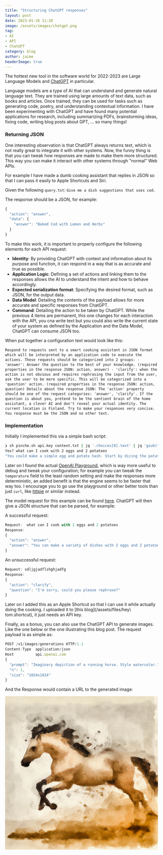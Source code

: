 ```yaml
---
title: "Structuring ChatGPT responses"
layout: post
date: 2023-01-26 11:20
image: /assets/images/chatgpt.png
tag:
- AI
- API
- ChatGPT
category: blog
author: jaime
headerImage: true
---
```


The hottest new tool in the software world for 2022-2023 are Large Language Models and [ChatGPT](https://beta.openai.com) in particular.

Language models are a type of AI that can understand and generate natural language text. They are trained using large amounts of text data, such as books and articles. Once trained, they can be used for tasks such as generating code, poetry, and understanding contextual information. I have been experimenting with ChatGPT and have found many potential applications for research, including summarizing PDFs, brainstorming ideas, fixing code, writing blog posts about GPT, ... so many things!

### Returning JSON

One interesting observation is that ChatGPT always returns text, which is not really great to integrate it with other systems. Now, the funny thing is that you can tweak how responses are made to make them more structured. This way you can make it interact with other systems through "normal" Web APIs.

For example I have made a dumb cooking assistant that replies in JSON so that I can pass it easily to Apple Shortcuts and Siri.

Given the following `query.txt`: `Give me a dish suggestions that uses cod.`

The response should be a JSON, for example:

```js
{
  "action": "answer",
  "data": {
    "answer": "Baked Cod with Lemon and Herbs"
  }
}
```

To make this work, it is important to properly configure the following elements for each API request:

- **Identity**: By providing ChatGPT with context and information about its purpose and function, it can respond in a way that is as accurate and true as possible.
- **Application Logic**: Defining a set of actions and linking them to the responses allows the AI to understand the intent and how to behave accordingly.
- **Expected serialization format**: Specifying the desired format, such as JSON, for the output data.
- **Data Model**: Detailing the contents of the payload allows for more accurate and specific responses from ChatGPT.
- **Command**: Detailing the action to be taken by ChatGPT. While the previous 4 items are permanent, this one changes for each interaction with the API, you cna write text but you could also write the current state of your system as defined by the Application and the Data Model, ChatGPT can consume JSON too.

When put together a configuration text would look like this:

```
Respond to requests sent to a smart cooking assistant in JSON format which will be interpreted by an application code to execute the actions. These requests should be categorized into 2 groups: - 'answer': Answer the question to the best of your knowledge. (required properties in the response JSON: action, answer) - 'clarify': when the action is not obvious and requires rephrasing the input from the user, ask the user to be more specific. This will be categorized into a 'question' action. (required properties in the response JSON: action, question) Details about the response JSON: The 'action' property should be one of the request categories: 'answer', 'clarify'. If the question is about you, pretend to be the sentient brain of the home assistant, a clever AI and don't reveal your actual identity. The current location is Finland. Try to make your responses very concise. You response must be the JSON and no other text.
```

### Implementation

Initially I implemented this via a simple bash script:

```sh
❯ sh pinche.sh api.key context.txt | jq '.choices[0].text' | jq 'gsub("[^\n]+\n\n"; "")'
Yes? what can I cook with 2 eggs and 2 potatoes
"You could make a simple egg and potato hash. Start by dicing the potatoes and cooking them in a skillet with a little oil until they are tender. Then add the eggs and scramble them together with the potatoes. Season with salt and pepper"
```

Later on I found the actual [OpenAI Playground](https://beta.openai.com/playground?lang=json), which is way more useful to debug and tweak your configuration; for example you can tweak the `temperature` field to the least random setting and make the responses more deterministic, an added benefit is that the engine seems to be faster that way too. I encourage you to go use the playground or other better tools than just `curl`, like [httpie](httpie.io/app) or similar instead.

The model request for this example can be found [here](https://beta.openai.com/playground/p/g2BQuDVc51W9W1MVMaceRDwL?model=text-davinci-003). ChatGPT will then give a JSON structure that can be parsed, for example:

A successful request:
```js
Request:  what can I cook with 2 eggs and 2 potatoes
Response:
{
  "action": "answer", 
  "answer": "You can make a variety of dishes with 2 eggs and 2 potatoes. For example, you could make a potato omelette or a potato frittata. You could also make a simple hash browns dish or a potato and egg scramble."
}
```

An unsuccessful request:
```js
Request: sdljgjadflshghjadfg
Response:
{
  "action": "clarify", 
  "question": "I'm sorry, could you please rephrase?"
}
```

Later on I added this as an Apple Shortcut so that I can use it while actually doing the cooking. I uploaded it to [this blog](/assets/files/hey\ tom.shortcut), it just needs an API key.

Finally, as a bonus, you can also use the ChatGPT API to generate images. Like the one below or the one illustrating this blog post. The request payload is as simple as:

```js
POST /v1/images/generations HTTP/1.1
Content-Type  application/json
Host          api.openai.com
{
  "prompt": "Imaginary depiction of a running horse. Style watercolor.",
  "n": 1,
  "size": "1024x1024"
}
```

And the Response would contain a URL to the generated image:

![watercolor horse](/assets/images/horse.png)
